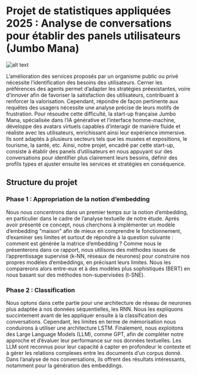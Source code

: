 # Projet de statistiques appliquées 2025 : Analyse de conversations pour établir des panels utilisateurs (Jumbo Mana)

![alt text](https://www.lejournaldesentreprises.com/sites/lejournaldesentreprises.com/files/styles/landscape_web_lg_2x/public/2025-04/Jumbo-Mana-vient-de-dployer-Lisa-son-nouvel-ava-374440.jpeg?h=74596f6a&itok=QwtmNfXl.png)

L’amélioration des services proposés par un organisme public ou privé nécessite l’identification des besoins des utilisateurs. Cerner les préférences des agents permet d’adapter les stratégies préexistantes, voire d’innover afin de favoriser la satisfaction des utilisateurs, contribuant à renforcer la valorisation. Cependant, répondre de façon pertinente aux requêtes des usagers nécessite une analyse précise de leurs motifs de frustration.
Pour résoudre cette difficulté, la start-up française Jumbo Mana, spécialisée dans l’IA générative et l’interface homme-machine, développe des avatars virtuels capables d’interagir de manière fluide et réaliste avec les utilisateurs, enrichissant ainsi leur expérience immersive. Ils sont adaptés à plusieurs secteurs tels que les musées et expositions, le tourisme, la santé, etc.
Ainsi, notre projet, encadré par cette start-up, consiste à établir des panels d’utilisateurs en nous appuyant sur des conversations pour identifier plus clairement leurs besoins, définir des profils types et ajuster ensuite les services et stratégies en conséquence.

## Structure du projet
### Phase 1 : Appropriation de la notion d’embedding
Nous nous concentrons dans un premier temps sur la notion d’embedding, en particulier dans le cadre de l’analyse textuelle de notre étude. Après avoir présenté ce concept, nous cherchons à implémenter un modèle d’embedding "maison" afin de mieux en comprendre le fonctionnement, d’examiner ses limites et surtout de répondre à la question suivante : comment est générée la matrice d’embedding ?
Comme nous le présenterons dans ce rapport, nous utilisons des méthodes issues de l’apprentissage supervisé (k-NN, réseaux de neurones) pour construire nos propres modèles d’embeddings, en précisant leurs limites. Nous les comparerons alors entre-eux et à des modèles plus sophistiqués (BERT) en nous basant sur des méthodes non-supervisées (t-SNE).


### Phase 2 : Classification
Nous optons dans cette partie pour une architecture de réseau de neurones plus adaptée à nos données séquentielles, les RNN. Nous les expliquons succintement avant de les appliquer ensuite à la classification des conversations. Cependant, les limites en terme de mémorisation nous conduirons à utiliser une architecture LSTM. Finalement, nous exploitons des Large Language Models (LLM), comme GPT, afin de compléter notre approche et d’évaluer leur performance sur nos données textuelles. Les LLM sont reconnus pour leur capacité à capter en profondeur le contexte et à gérer les relations complexes entre les documents d’un corpus donné. Dans l’analyse de nos conversations, ils offrent des résultats intéressants, notamment pour la génération des embeddings.